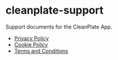# cleanplate-support
Support documents for the CleanPlate App.

* [Privacy Policy](privacy.html)
* [Cookie Policy](cookie.html)
* [Terms and Conditions](terms_conditions.html)
